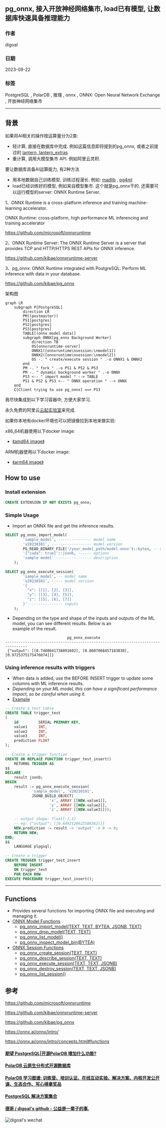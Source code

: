 ## pg_onnx, 接入开放神经网络集市, load已有模型, 让数据库快速具备推理能力      
                
### 作者                
digoal                
                
### 日期                
2023-09-22                
                
### 标签                
PostgreSQL , PolarDB , 推理 , onnx , ONNX: Open Neural Network Exchange , 开放神经网络集市     
                
----                
                
## 背景          
如果将AI相关的操作按运算量分为2类:       
- 轻计算, 直接在数据库中完成. 例如这篇信息即将提到的pg_onnx, 或者之前提过的 [lantern, lantern_extras](../202309/20230922_01.md)    
- 重计算, 调用大模型集市 API. 例如阿里云灵积.      
    
要让数据库具备AI运算能力, 有2种方法    
- 用本地数据自己训练模型, 训练过程漫长. 例如: [madlib](https://madlib.apache.org/) , [pg4ml](https://gitee.com/seanguo_007/plpgsql_pg4ml)     
- load已经训练好的模型, 例如来自模型集市.  这个就是pg_onnx干的.  还需要可以运行模型的server: ONNX Runtime Server.     
    
    
1、ONNX Runtime is a cross-platform inference and training machine-learning accelerator.    
    
ONNX Runtime: cross-platform, high performance ML inferencing and training accelerator    
    
https://github.com/microsoft/onnxruntime    
    
2、ONNX Runtime Server: The ONNX Runtime Server is a server that provides TCP and HTTP/HTTPS REST APIs for ONNX inference.    
    
https://github.com/kibae/onnxruntime-server     
    
3、pg_onnx: ONNX Runtime integrated with PostgreSQL. Perform ML inference with data in your database.     
    
https://github.com/kibae/pg_onnx     
    
架构图    
    
```mermaid
graph LR
    subgraph P[PostgreSQL]
        direction LR
        PM((postmaster))
        PS1[postgres]
        PS2[postgres]
        PS3[postgres]
        TABLE[(onnx model data)]
        subgraph ONNX[pg_onnx Background Worker]
            direction TB
            OS[onnxruntime-server]
            ONNX1([onnxruntime\nsession:\nmodel1])
            ONNX2([onnxruntime\nsession:\nmodel2])
            OS -. " create/execute session " .-o ONNX1 & ONNX2
        end
        PM -. " fork " .-o PS1 & PS2 & PS3
        PM -. " dynamic background worker " .-o ONNX
        PS3 <-- " import model " --> TABLE
        PS1 & PS2 & PS3 <-- " ONNX operation " --> ONNX
    end
    C[Client trying to use pg_onnx] ==> PS3
```  
        
我尽快集成到以下学习容器中, 方便大家学习.     
  
永久免费的阿里云[云起实验室](https://developer.aliyun.com/adc/scenario/f55dbfac77c0467a9d3cd95ff6697a31)来完成.    
    
如果你本地有docker环境也可以把镜像拉到本地来做实验:    
    
x86_64机器使用以下docker image:    
- [《amd64 image》](../202307/20230710_03.md)    
    
ARM机器使用以下docker image:    
- [《arm64 image》](../202308/20230814_02.md)    
    
## How to use    
    
### Install extension    
    
```sql    
CREATE EXTENSION IF NOT EXISTS pg_onnx;    
```    
    
### Simple Usage    
    
- Import an ONNX file and get the inference results.    
    
```sql    
SELECT pg_onnx_import_model(    
        'sample_model', --------------- model name    
        'v20230101', ------------------ model version     
        PG_READ_BINARY_FILE('/your_model_path/model.onnx')::bytea, -- model binary data    
        '{"cuda": true}'::jsonb, ------ options    
        'sample model' ---------------- description    
    );    
    
SELECT pg_onnx_execute_session(    
        'sample_model', -- model name    
        'v20230101', ----- model version    
        '{    
          "x": [[1], [2], [3]],    
          "y": [[3], [4], [5]],    
          "z": [[5], [6], [7]]    
        }' --------------- inputs    
    );    
```    
    
- Depending on the type and shape of the inputs and outputs of the ML model, you can see different results. Below is an    
  example of the result.    
    
```    
                            pg_onnx_execute                                 
--------------------------------------------------------------------------------    
 {"output": [[0.7488641738891602], [0.8607008457183838], [0.9725375175476074]]}    
```    
    
### Using inference results with triggers    
    
- When data is added, use the BEFORE INSERT trigger to update some columns with ML inference results.    
- *Depending on your ML model, this can have a significant performance impact, so be careful when using it.*    
- [Example](https://github.com/kibae/pg_onnx/blob/main/pg_onnx/expected/05-trigger.out)    
    
```sql    
-- Create a test table    
CREATE TABLE trigger_test    
(    
    id         SERIAL PRIMARY KEY,    
    value1     INT,    
    value2     INT,    
    value3     INT,    
    prediction FLOAT    
);    
    
-- Create a trigger function    
CREATE OR REPLACE FUNCTION trigger_test_insert()    
    RETURNS TRIGGER AS    
$$    
DECLARE    
    result jsonb;    
BEGIN    
    result := pg_onnx_execute_session(    
            'sample_model', 'v20230101',    
            JSONB_BUILD_OBJECT(    
                    'x', ARRAY [[NEW.value1]],    
                    'y', ARRAY [[NEW.value2]],    
                    'z', ARRAY [[NEW.value3]]));    
    
    -- output shape: float[-1,1]    
    -- eg: {"output": [[0.6492120623588562]]}    
    NEW.prediction := result -> 'output' -> 0 -> 0;    
    RETURN NEW;    
END;    
$$    
    LANGUAGE plpgsql;    
    
-- Create a trigger    
CREATE TRIGGER trigger_test_insert    
    BEFORE INSERT    
    ON trigger_test    
    FOR EACH ROW    
EXECUTE PROCEDURE trigger_test_insert();    
```    
    
----    
    
## Functions    
    
- Provides several functions for importing ONNX file and executing and managing it.    
- [ONNX Model Functions](https://github.com/kibae/pg_onnx/wiki/Functions#onnx-model-functions)    
    - [pg_onnx_import_model(TEXT, TEXT, BYTEA, JSONB, TEXT)](https://github.com/kibae/pg_onnx/wiki/Functions#pg_onnx_import_modeltext-text-bytea-jsonb-text)    
    - [pg_onnx_drop_model(TEXT, TEXT)](https://github.com/kibae/pg_onnx/wiki/Functions#pg_onnx_drop_modeltext-text)    
    - [pg_onnx_list_model()](https://github.com/kibae/pg_onnx/wiki/Functions#pg_onnx_list_model)    
    - [pg_onnx_inspect_model_bin(BYTEA)](https://github.com/kibae/pg_onnx/wiki/Functions#pg_onnx_inspect_model_binbytea)    
- [ONNX Session Functions](https://github.com/kibae/pg_onnx/wiki/Functions#onnx-session-functions)    
    - [pg_onnx_create_session(TEXT, TEXT)](https://github.com/kibae/pg_onnx/wiki/Functions#pg_onnx_create_sessiontext-text)    
    - [pg_onnx_describe_session(TEXT, TEXT)](https://github.com/kibae/pg_onnx/wiki/Functions#pg_onnx_describe_sessiontext-text)    
    - [pg_onnx_execute_session(TEXT, TEXT, JSONB)](https://github.com/kibae/pg_onnx/wiki/Functions#pg_onnx_execute_sessiontext-text-jsonb)    
    - [pg_onnx_destroy_session(TEXT, TEXT, JSONB)](https://github.com/kibae/pg_onnx/wiki/Functions#pg_onnx_destroy_sessiontext-text-jsonb)    
    - [pg_onnx_list_session()](https://github.com/kibae/pg_onnx/wiki/Functions#pg_onnx_list_session)    
    
## 参考    
https://github.com/microsoft/onnxruntime    
    
https://github.com/kibae/onnxruntime-server    
    
https://github.com/kibae/pg_onnx    
    
https://onnx.ai/onnx/intro/    
    
https://onnx.ai/onnx/intro/concepts.html#functions    
    
    
  
#### [期望 PostgreSQL|开源PolarDB 增加什么功能?](https://github.com/digoal/blog/issues/76 "269ac3d1c492e938c0191101c7238216")
  
  
#### [PolarDB 云原生分布式开源数据库](https://github.com/ApsaraDB "57258f76c37864c6e6d23383d05714ea")
  
  
#### [PolarDB 学习图谱: 训练营、培训认证、在线互动实验、解决方案、内核开发公开课、生态合作、写心得拿奖品](https://www.aliyun.com/database/openpolardb/activity "8642f60e04ed0c814bf9cb9677976bd4")
  
  
#### [PostgreSQL 解决方案集合](../201706/20170601_02.md "40cff096e9ed7122c512b35d8561d9c8")
  
  
#### [德哥 / digoal's github - 公益是一辈子的事.](https://github.com/digoal/blog/blob/master/README.md "22709685feb7cab07d30f30387f0a9ae")
  
  
![digoal's wechat](../pic/digoal_weixin.jpg "f7ad92eeba24523fd47a6e1a0e691b59")
  
